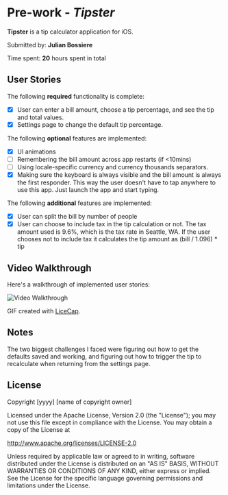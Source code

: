 # Pre-work - *Tipster*

**Tipster** is a tip calculator application for iOS.

Submitted by: **Julian Bossiere**

Time spent: **20** hours spent in total

## User Stories

The following **required** functionality is complete:

* [X] User can enter a bill amount, choose a tip percentage, and see the tip and total values.
* [X] Settings page to change the default tip percentage.

The following **optional** features are implemented:
* [X] UI animations
* [ ] Remembering the bill amount across app restarts (if <10mins)
* [ ] Using locale-specific currency and currency thousands separators.
* [X] Making sure the keyboard is always visible and the bill amount is always the first responder. This way the user doesn't have to tap anywhere to use this app. Just launch the app and start typing.

The following **additional** features are implemented:

- [X] User can split the bill by number of people
- [X] User can choose to include tax in the tip calculation or not. The tax amount used is 9.6%, which is the tax rate in Seattle, WA. If the user chooses not to include tax it calculates the tip amount as (bill / 1.096) * tip

## Video Walkthrough 

Here's a walkthrough of implemented user stories:

<img src='http://i.imgur.com/Xl7eOfr.gif' title='Video Walkthrough' width='' alt='Video Walkthrough' />

GIF created with [LiceCap](http://www.cockos.com/licecap/).

## Notes

The two biggest challenges I faced were figuring out how to get the defaults saved and working, and figuring out how to trigger the tip to recalculate when returning from the settings page.

## License

Copyright [yyyy] [name of copyright owner]

Licensed under the Apache License, Version 2.0 (the "License");
you may not use this file except in compliance with the License.
You may obtain a copy of the License at

http://www.apache.org/licenses/LICENSE-2.0

Unless required by applicable law or agreed to in writing, software
distributed under the License is distributed on an "AS IS" BASIS,
WITHOUT WARRANTIES OR CONDITIONS OF ANY KIND, either express or implied.
See the License for the specific language governing permissions and
limitations under the License.
